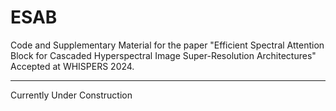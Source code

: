 # ESAB
Code and Supplementary Material for the paper "Efficient Spectral Attention Block for Cascaded Hyperspectral Image Super-Resolution Architectures" <br>
Accepted at WHISPERS 2024. 

---

Currently Under Construction 
